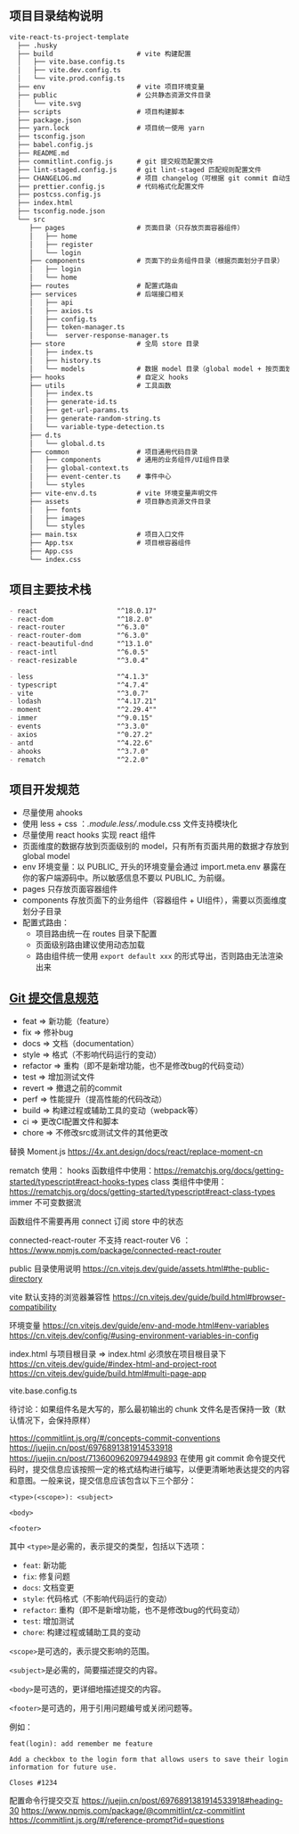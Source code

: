 ## 项目目录结构说明
```markdown
vite-react-ts-project-template
  ├── .husky        
  ├── build                     # vite 构建配置
  │   ├── vite.base.config.ts
  │   ├── vite.dev.config.ts
  │   └── vite.prod.config.ts
  ├── env                       # vite 项目环境变量
  ├── public                    # 公共静态资源文件目录
  │   └── vite.svg
  ├── scripts                   # 项目构建脚本
  ├── package.json
  ├── yarn.lock                 # 项目统一使用 yarn
  ├── tsconfig.json
  ├── babel.config.js
  ├── README.md
  ├── commitlint.config.js      # git 提交规范配置文件
  ├── lint-staged.config.js     # git lint-staged 匹配规则配置文件
  ├── CHANGELOG.md              # 项目 changelog（可根据 git commit 自动生成） 
  ├── prettier.config.js        # 代码格式化配置文件
  ├── postcss.config.js
  ├── index.html               
  ├── tsconfig.node.json
  └── src
     ├── pages                  # 页面目录（只存放页面容器组件）
     │   ├── home
     │   ├── register
     │   └── login
     ├── components             # 页面下的业务组件目录（根据页面划分子目录）
     │   ├── login
     │   └── home
     ├── routes                 # 配置式路由
     ├── services               # 后端接口相关   
     │   ├── api
     │   ├── axios.ts
     │   ├── config.ts
     │   ├── token-manager.ts
     │   └──  server-response-manager.ts
     ├── store                  # 全局 store 目录
     │   ├── index.ts
     │   ├── history.ts
     │   └── models             # 数据 model 目录（global model + 按页面划分的 model）
     ├── hooks                  # 自定义 hooks
     ├── utils                  # 工具函数
     │   ├── index.ts
     │   ├── generate-id.ts
     │   ├── get-url-params.ts
     │   ├── generate-random-string.ts
     │   └── variable-type-detection.ts
     ├── d.ts
     │   └── global.d.ts
     ├── common                 # 项目通用代码目录
     │   ├── components         # 通用的业务组件/UI组件目录
     │   ├── global-context.ts  
     │   ├── event-center.ts    # 事件中心
     │   └── styles
     ├── vite-env.d.ts          # vite 环境变量声明文件
     ├── assets                 # 项目静态资源文件目录
     │   ├── fonts              
     │   ├── images
     │   └── styles
     ├── main.tsx               # 项目入口文件
     ├── App.tsx                # 项目根容器组件
     ├── App.css
     └── index.css
```

## 项目主要技术栈
```markdown
- react                    "^18.0.17"
- react-dom                "^18.2.0"
- react-router             "^6.3.0"
- react-router-dom         "^6.3.0"
- react-beautiful-dnd      "^13.1.0"
- react-intl               "^6.0.5"
- react-resizable          "^3.0.4"

- less                     "^4.1.3"
- typescript               "^4.7.4"
- vite                     "^3.0.7"
- lodash                   "^4.17.21"
- moment                   "^2.29.4""
- immer                    "^9.0.15"
- events                   "^3.3.0"
- axios                    "^0.27.2"
- antd                     "^4.22.6"
- ahooks                   "^3.7.0"
- rematch                  "^2.2.0"
```

## 项目开发规范
- 尽量使用 ahooks
- 使用 less + css ：*.module.less/*.module.css 文件支持模块化
- 尽量使用 react hooks 实现 react 组件
- 页面维度的数据存放到页面级别的 model，只有所有页面共用的数据才存放到 global model
- env 环境变量：以 PUBLIC_ 开头的环境变量会通过 import.meta.env 暴露在你的客户端源码中。所以敏感信息不要以 PUBLIC_ 为前缀。
- pages 只存放页面容器组件
- components 存放页面下的业务组件（容器组件 + UI组件），需要以页面维度划分子目录
- 配置式路由：
  - 项目路由统一在 routes 目录下配置
  - 页面级别路由建议使用动态加载
  - 路由组件统一使用 `export default xxx` 的形式导出，否则路由无法渲染出来


## [Git 提交信息规范](https://commitlint.js.org/#/reference-rules?id=rules)
- feat => 新功能（feature）
- fix => 修补bug
- docs => 文档（documentation）
- style => 格式（不影响代码运行的变动）
- refactor => 重构（即不是新增功能，也不是修改bug的代码变动）
- test => 增加测试文件
- revert => 撤退之前的commit
- perf => 性能提升（提高性能的代码改动）
- build => 构建过程或辅助工具的变动（webpack等）
- ci => 更改CI配置文件和脚本
- chore => 不修改src或测试文件的其他更改


替换 Moment.js
https://4x.ant.design/docs/react/replace-moment-cn


rematch 使用：
hooks 函数组件中使用：https://rematchjs.org/docs/getting-started/typescript#react-hooks-types
class 类组件中使用：https://rematchjs.org/docs/getting-started/typescript#react-class-types
immer 不可变数据流

函数组件不需要再用 connect 订阅 store 中的状态


connected-react-router 不支持 react-router V6 ：https://www.npmjs.com/package/connected-react-router


public 目录使用说明
https://cn.vitejs.dev/guide/assets.html#the-public-directory


vite 默认支持的浏览器兼容性
https://cn.vitejs.dev/guide/build.html#browser-compatibility

环境变量
https://cn.vitejs.dev/guide/env-and-mode.html#env-variables
https://cn.vitejs.dev/config/#using-environment-variables-in-config


index.html 与项目根目录 =>  index.html 必须放在项目根目录下
https://cn.vitejs.dev/guide/#index-html-and-project-root
https://cn.vitejs.dev/guide/build.html#multi-page-app


vite.base.config.ts


待讨论：如果组件名是大写的，那么最初输出的 chunk 文件名是否保持一致（默认情况下，会保持原样）


https://commitlint.js.org/#/concepts-commit-conventions
https://juejin.cn/post/6976891381914533918
https://juejin.cn/post/7136009620979449893
在使用 git commit 命令提交代码时，提交信息应该按照一定的格式结构进行编写，以便更清晰地表达提交的内容和意图。一般来说，提交信息应该包含以下三个部分：

```
<type>(<scope>): <subject>

<body>

<footer>
```

其中 `<type>`是必需的，表示提交的类型，包括以下选项：

- `feat`: 新功能
- `fix`: 修复问题
- `docs`: 文档变更
- `style`: 代码格式（不影响代码运行的变动）
- `refactor`: 重构（即不是新增功能，也不是修改bug的代码变动）
- `test`: 增加测试
- `chore`: 构建过程或辅助工具的变动

`<scope>`是可选的，表示提交影响的范围。

`<subject>`是必需的，简要描述提交的内容。

`<body>`是可选的，更详细地描述提交的内容。

`<footer>`是可选的，用于引用问题编号或关闭问题等。

例如：

```
feat(login): add remember me feature

Add a checkbox to the login form that allows users to save their login information for future use.

Closes #1234
```

配置命令行提交交互
https://juejin.cn/post/6976891381914533918#heading-30
https://www.npmjs.com/package/@commitlint/cz-commitlint
https://commitlint.js.org/#/reference-prompt?id=questions